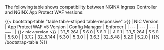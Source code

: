 The following table shows compatibility between NGINX Ingress Controller and NGINX App Protect WAF versions:

{{< bootstrap-table "table table-striped table-responsive" >}}
| NIC Version | App Protect WAF v5 Version | Config Manager | Enforcer |
| --- | --- | --- | --- |
| {{< nic-version >}} | 33_5.264 | 5.6.0 | 5.6.0 |
| 4.0.1 | 33_5.264 | 5.5.0 | 5.5.0 |
| 3.7.2 | 32_5.144 | 5.3.0 | 5.3.0 |
| 3.6.2 | 32_5.48 | 5.2.0 | 5.2.0 |
{{% /bootstrap-table %}}